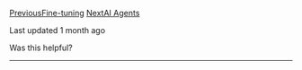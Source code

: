 [PreviousFine-tuning](https://docs.workflowai.com/ai-agents-playbook/fine-tuning) [NextAI Agents](https://docs.workflowai.com/concepts/ai-agents)

Last updated 1 month ago

Was this helpful?

* * *